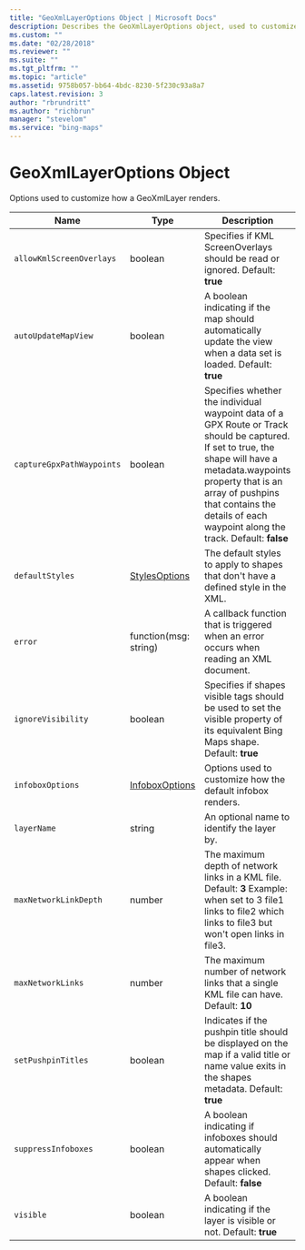 ```yaml
---
title: "GeoXmlLayerOptions Object | Microsoft Docs"
description: Describes the GeoXmlLayerOptions object, used to customize how a GeoXmlLayer renders, with a description of each available property.
ms.custom: ""
ms.date: "02/28/2018"
ms.reviewer: ""
ms.suite: ""
ms.tgt_pltfrm: ""
ms.topic: "article"
ms.assetid: 9758b057-bb64-4bdc-8230-5f230c93a8a7
caps.latest.revision: 3
author: "rbrundritt"
ms.author: "richbrun"
manager: "stevelom"
ms.service: "bing-maps"
---
```


# GeoXmlLayerOptions Object

Options used to customize how a GeoXmlLayer renders.

| Name                      | Type                  | Description   |
|---------------------------|-----------------------|---------------|
| `allowKmlScreenOverlays`  | boolean               | Specifies if KML ScreenOverlays should be read or ignored. Default: **true**                              |
| `autoUpdateMapView`       | boolean               | A boolean indicating if the map should automatically update the view when a data set is loaded. Default: **true**   |
| `captureGpxPathWaypoints` | boolean               | Specifies whether the individual waypoint data of a GPX Route or Track should be captured. If set to true, the shape will have a metadata.waypoints property that is an array of pushpins that contains the details of each waypoint along the track. Default: **false** |
| `defaultStyles`           | [StylesOptions](../../map-control-api/stylesoptions-object.md)         | The default styles to apply to shapes that don't have a defined style in the XML. |
| `error`                   | function(msg: string) | A callback function that is triggered when an error occurs when reading an XML document.  |
| `ignoreVisibility`        | boolean               | Specifies if shapes visible tags should be used to set the visible property of its equivalent Bing Maps shape. Default: **true** |
| `infoboxOptions`          | [InfoboxOptions](../../map-control-api/infoboxoptions-object.md)        | Options used to customize how the default infobox renders. |
| `layerName` | string | An optional name to identify the layer by. |
| `maxNetworkLinkDepth`     | number                | The maximum depth of network links in a KML file. Default: **3** Example: when set to 3 file1 links to file2 which links to file3 but won't open links in file3. |
| `maxNetworkLinks`         | number                | The maximum number of network links that a single KML file can have. Default: **10** |
| `setPushpinTitles`        | boolean               | Indicates if the pushpin title should be displayed on the map if a valid title or name value exits in the shapes metadata. Default: **true** |
| `suppressInfoboxes`       | boolean               | A boolean indicating if infoboxes should automatically appear when shapes clicked. Default: **false** |
| `visible`                 | boolean               | A boolean indicating if the layer is visible or not. Default: **true**   |
